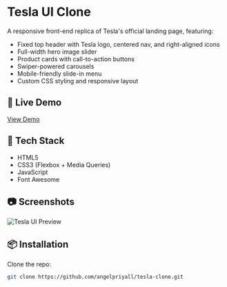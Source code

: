# Tesla UI Clone

A responsive front-end replica of Tesla's official landing page, featuring:

- Fixed top header with Tesla logo, centered nav, and right-aligned icons
- Full-width hero image slider
- Product cards with call-to-action buttons
- Swiper-powered carousels
- Mobile-friendly slide-in menu
- Custom CSS styling and responsive layout

## 🚀 Live Demo

[View Demo](https://angelpriyall.github.io/tesla-clone)

## 📁 Tech Stack

- HTML5
- CSS3 (Flexbox + Media Queries)
- JavaScript
- Font Awesome


## 📷 Screenshots

![Tesla UI Preview](1.png)

## 📦 Installation

Clone the repo:

```bash
git clone https://github.com/angelpriyall/tesla-clone.git
